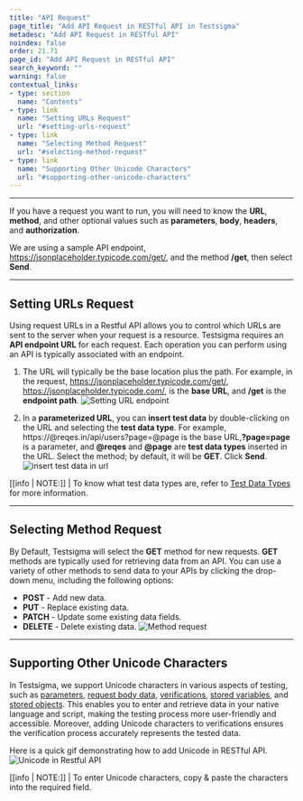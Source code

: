 ```yaml
---
title: "API Request"
page_title: "Add API Request in RESTful API in Testsigma"
metadesc: "Add API Request in RESTful API"
noindex: false
order: 21.71
page_id: "Add API Request in RESTful API"
search_keyword: ""
warning: false
contextual_links:
- type: section
  name: "Contents" 
- type: link
  name: "Setting URLs Request"
  url: "#setting-urls-request"
- type: link
  name: "Selecting Method Request"
  url: "#selecting-method-request"
- type: link
  name: "Supporting Other Unicode Characters"
  url: "#supporting-other-unicode-characters"
---
```


---

If you have a request you want to run, you will need to know the **URL**, **method**, and other optional values such as **parameters**, **body**, **headers**, and **authorization**.

We are using a sample API endpoint, https://jsonplaceholder.typicode.com/get/, and the method **/get**, then select **Send**.

---

## **Setting URLs Request**

Using request URLs in a Restful API allows you to control which URLs are sent to the server when your request is a resource. Testsigma requires an **API endpoint URL** for each request. Each operation you can perform using an API is typically associated with an endpoint.

1. The URL will typically be the base location plus the path. For example, in the request, https://jsonplaceholder.typicode.com/get/,  https://jsonplaceholder.typicode.com/, is the **base URL**, and **/get** is the **endpoint path**. ![Setting URL endpoint](https://s3.amazonaws.com/static-docs.testsigma.com/new_images/projects/overview/settingurls_restapi.png)

2. In a **parameterized URL**, you can **insert test data** by double-clicking on the URL and selecting the **test data type**. For example, https://@reqes.in/api/users?page=@page is the base URL,**?page=page** is a parameter, and **@reqes** and **@page** are **test data types** inserted in the URL. Select the method; by default, it will be **GET**. Click **Send**. ![insert test data in url](https://s3.amazonaws.com/static-docs.testsigma.com/new_images/projects/overview/settingurl_testdata_restapi.gif)

[[info | NOTE:]]
| To know what test data types are, refer to [Test Data Types](https://website.testsigma.com/docs/test-data/types/overview/) for more information.

---

## **Selecting Method Request**

By Default, Testsigma will select the **GET** method for new requests. **GET** methods are typically used for retrieving data from an API. You can use a variety of other methods to send data to your APIs by clicking the drop-down menu, including the following options:<br>
- **POST** - Add new data.<br>
- **PUT** - Replace existing data.<br>
- **PATCH** - Update some existing data fields.<br>
- **DELETE** - Delete existing data. ![Method request](https://s3.amazonaws.com/static-docs.testsigma.com/new_images/projects/overview/selectingmethods_restapi.png)
 
 ---

## **Supporting Other Unicode Characters**

In Testsigma, we support Unicode characters in various aspects of testing, such as [parameters](https://testsigma.com/docs/api/restful-api-testing-version-2/adding-parameters/), [request body data](https://testsigma.com/docs/api/restful-api-testing-version-2/add-body-data/), [verifications](https://testsigma.com/docs/api/restful-api-testing-version-2/verifications-request/), [stored variables](https://testsigma.com/docs/api/restful-api-testing-version-2/stored-variables-in-restful-api/), and [stored objects](https://testsigma.com/docs/api/restful-api-testing-version-2/stored-objects/). This enables you to enter and retrieve data in your native language and script, making the testing process more user-friendly and accessible. Moreover, adding Unicode characters to verifications ensures the verification process accurately represents the tested data.

Here is a quick gif demonstrating how to add Unicode in RESTful API.
![Unicode in Restful API](https://s3.amazonaws.com/static-docs.testsigma.com/new_images/projects/overview/Unicode.gif)

[[info | NOTE:]]
| To enter Unicode characters, copy & paste the characters into the required field.
